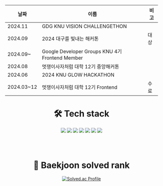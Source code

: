 

<div align="center">
  


  | 날짜 | 이름 | 비고 | 
|----|----|----|
| 2024.11 |GDG KNU VISION CHALLENGETHON| |
| 2024.09 |2024 대구를 빛내는 해커톤|대상|
| 2024.09~ |Google Developer Groups KNU 4기 Frontend Member| |
| 2024.08 |멋쟁이사자처럼 대학 12기 중앙해커톤| |
| 2024.06 |2024 KNU GLOW HACKATHON| |
| 2024.03~12 |멋쟁이사자처럼 대학 12기 Frontend|수료|
  
  # 🛠️ Tech stack
  <img src="https://img.shields.io/badge/java-007396?style=for-the-badge&logo=java&logoColor=white">
  <img src="https://img.shields.io/badge/html5-E34F26?style=for-the-badge&logo=html5&logoColor=white">
  <img src="https://img.shields.io/badge/css-1572B6?style=for-the-badge&logo=css3&logoColor=white">
  <img src="https://img.shields.io/badge/javascript-F7DF1E?style=for-the-badge&logo=javascript&logoColor=black">
  <img src="https://img.shields.io/badge/react-61DAFB?style=for-the-badge&logo=react&logoColor=black">
  <img src="https://img.shields.io/badge/git-F05032?style=for-the-badge&logo=git&logoColor=white">
  <img src="https://img.shields.io/badge/github-181717?style=for-the-badge&logo=github&logoColor=white">
  
  <br><br>
  
    
# 🏅 Baekjoon solved rank
[![Solved.ac Profile](http://mazassumnida.wtf/api/generate_badge?boj=park_new0)](https://solved.ac/profile/park_new0)  
  
</div>





